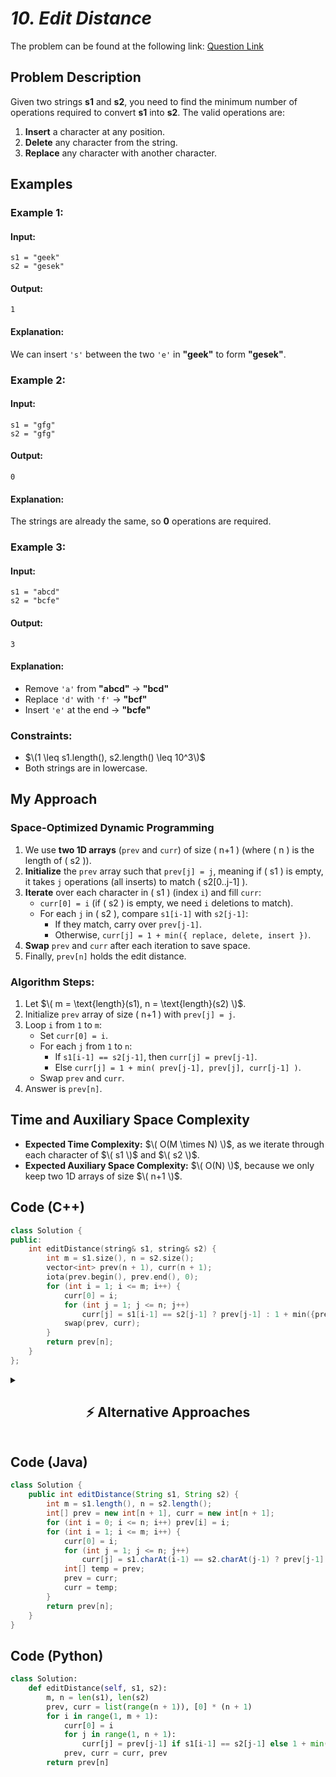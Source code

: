 # *10. Edit Distance*  

The problem can be found at the following link: [Question Link](https://www.geeksforgeeks.org/problems/edit-distance3702/1)  

## **Problem Description**  

Given two strings **s1** and **s2**, you need to find the minimum number of operations required to convert **s1** into **s2**. The valid operations are:  
1. **Insert** a character at any position.  
2. **Delete** any character from the string.  
3. **Replace** any character with another character.  

## **Examples**

### **Example 1:**  

#### **Input:**  
```
s1 = "geek"
s2 = "gesek"
```
#### **Output:**  
```
1
```
#### **Explanation:**  
We can insert `'s'` between the two `'e'` in **"geek"** to form **"gesek"**.  

### **Example 2:**  

#### **Input:**  
```
s1 = "gfg"
s2 = "gfg"
```
#### **Output:**  
```
0
```
#### **Explanation:**  
The strings are already the same, so **0** operations are required.  

### **Example 3:**  

#### **Input:**  
```
s1 = "abcd"
s2 = "bcfe"
```
#### **Output:**  
```
3
```
#### **Explanation:**  
- Remove `'a'` from **"abcd"** → **"bcd"**  
- Replace `'d'` with `'f'` → **"bcf"**  
- Insert `'e'` at the end → **"bcfe"**  

### **Constraints:**  
- $\(1 \leq s1.length(), s2.length() \leq 10^3\)$  
- Both strings are in lowercase.  


## **My Approach**  

### **Space-Optimized Dynamic Programming**  
1. We use **two 1D arrays** (`prev` and `curr`) of size \( n+1 \) (where \( n \) is the length of \( s2 \)).  
2. **Initialize** the `prev` array such that `prev[j] = j`, meaning if \( s1 \) is empty, it takes `j` operations (all inserts) to match \( s2[0..j-1] \).  
3. **Iterate** over each character in \( s1 \) (index `i`) and fill `curr`:  
   - `curr[0] = i` (if \( s2 \) is empty, we need `i` deletions to match).  
   - For each `j` in \( s2 \), compare `s1[i-1]` with `s2[j-1]`:  
     - If they match, carry over `prev[j-1]`.  
     - Otherwise, `curr[j] = 1 + min({ replace, delete, insert })`.  
4. **Swap** `prev` and `curr` after each iteration to save space.  
5. Finally, `prev[n]` holds the edit distance.

### **Algorithm Steps:**  
1. Let $\( m = \text{length}(s1), n = \text{length}(s2) \)$.  
2. Initialize `prev` array of size \( n+1 \) with `prev[j] = j`.  
3. Loop `i` from `1` to `m`:  
   - Set `curr[0] = i`.  
   - For each `j` from `1` to `n`:  
     - If `s1[i-1] == s2[j-1]`, then `curr[j] = prev[j-1]`.  
     - Else `curr[j] = 1 + min( prev[j-1], prev[j], curr[j-1] )`.  
   - Swap `prev` and `curr`.  
4. Answer is `prev[n]`.



## **Time and Auxiliary Space Complexity**  

- **Expected Time Complexity:** $\( O(M \times N) \)$, as we iterate through each character of $\( s1 \)$ and $\( s2 \)$.  
- **Expected Auxiliary Space Complexity:** $\( O(N) \)$, because we only keep two 1D arrays of size $\( n+1 \)$.  


## **Code (C++)**

```cpp
class Solution {
public:
    int editDistance(string& s1, string& s2) {
        int m = s1.size(), n = s2.size();
        vector<int> prev(n + 1), curr(n + 1);
        iota(prev.begin(), prev.end(), 0);
        for (int i = 1; i <= m; i++) {
            curr[0] = i;
            for (int j = 1; j <= n; j++)
                curr[j] = s1[i-1] == s2[j-1] ? prev[j-1] : 1 + min({prev[j-1], prev[j], curr[j-1]});
            swap(prev, curr);
        }
        return prev[n];
    }
};
```

<details>
  <summary><h2 align="center">⚡ Alternative Approaches</h2></summary>

## **2️⃣ Dynamic Programming (O(M * N) Time, O(M * N) Space)**

**Idea:**  
- Create a 2D DP array where `dp[i][j]` represents the minimum operations to convert `s1[0...i-1]` to `s2[0...j-1]`.  
- If characters match, carry forward the diagonal value.  
- Otherwise, consider the minimum of insert, delete, and replace.

```cpp
class Solution {
public:
    int editDistance(string& s1, string& s2) {
        int m = s1.size(), n = s2.size();
        vector<vector<int>> dp(m + 1, vector<int>(n + 1));
        for (int i = 0; i <= m; i++) dp[i][0] = i;
        for (int j = 0; j <= n; j++) dp[0][j] = j;
        for (int i = 1; i <= m; i++) {
            for (int j = 1; j <= n; j++) {
                if (s1[i-1] == s2[j-1]) dp[i][j] = dp[i-1][j-1];
                else dp[i][j] = 1 + min({dp[i-1][j-1], dp[i-1][j], dp[i][j-1]});
            }
        }
        return dp[m][n];
    }
};
```
🔹 **More intuitive for understanding**  
🔹 **Easier to debug**


## **📊 Comparison of Approaches**  

| **Approach**                | ⏱️ **Time Complexity** | 🗂️ **Space Complexity** | ✅ **Pros**                   | ⚠️ **Cons**                   |
|-----------------------------|------------------------|-------------------------|-------------------------------|-------------------------------|
| **Space Optimized DP (1D)**  | 🟡 O(M * N)            | 🟢 O(N)                  | Efficient for large data       | Slightly harder to debug       |
| **DP (2D Table)**            | 🟡 O(M * N)            | 🟡 O(M * N)              | Easier to understand          | More memory-intensive         |


## 💡 **Best Choice?**  
- ✅ **For learning concepts:** Use the **2D DP** approach.  
- ✅ **For optimal performance:** Use the **Space Optimized DP** approach.  

</details>


## **Code (Java)**  

```java
class Solution {
    public int editDistance(String s1, String s2) {
        int m = s1.length(), n = s2.length();
        int[] prev = new int[n + 1], curr = new int[n + 1];
        for (int i = 0; i <= n; i++) prev[i] = i;
        for (int i = 1; i <= m; i++) {
            curr[0] = i;
            for (int j = 1; j <= n; j++)
                curr[j] = s1.charAt(i-1) == s2.charAt(j-1) ? prev[j-1] : 1 + Math.min(prev[j-1], Math.min(prev[j], curr[j-1]));
            int[] temp = prev;
            prev = curr;
            curr = temp;
        }
        return prev[n];
    }
}
```

## **Code (Python)**  

```python
class Solution:
    def editDistance(self, s1, s2):
        m, n = len(s1), len(s2)
        prev, curr = list(range(n + 1)), [0] * (n + 1)
        for i in range(1, m + 1):
            curr[0] = i
            for j in range(1, n + 1):
                curr[j] = prev[j-1] if s1[i-1] == s2[j-1] else 1 + min(prev[j-1], prev[j], curr[j-1])
            prev, curr = curr, prev
        return prev[n]
```

